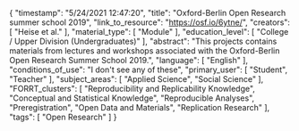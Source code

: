 {
    "timestamp": "5/24/2021 12:47:20",
    "title": "Oxford-Berlin Open Research summer school 2019",
    "link_to_resource": "https://osf.io/6ytne/",
    "creators": [
        "Heise et al."
    ],
    "material_type": [
        "Module"
    ],
    "education_level": [
        "College / Upper Division (Undergraduates)"
    ],
    "abstract": "This projects contains materials from lectures and workshops associated with the Oxford-Berlin Open Research Summer School 2019.",
    "language": [
        "English"
    ],
    "conditions_of_use": "I don't see any of these",
    "primary_user": [
        "Student",
        "Teacher"
    ],
    "subject_areas": [
        "Applied Science",
        "Social Science"
    ],
    "FORRT_clusters": [
        "Reproducibility and Replicability Knowledge",
        "Conceptual and Statistical Knowledge",
        "Reproducible Analyses",
        "Preregistration",
        "Open Data and Materials",
        "Replication Research"
    ],
    "tags": [
        "Open Research"
    ]
}